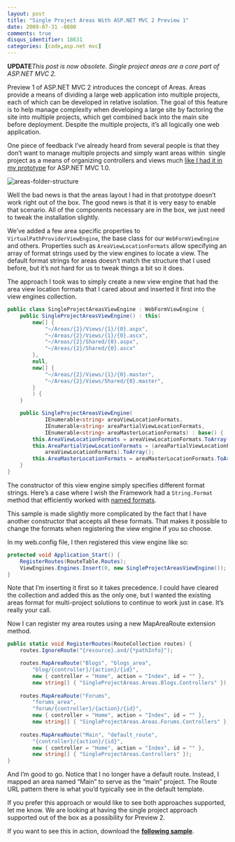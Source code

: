 ```yaml
---
layout: post
title: "Single Project Areas With ASP.NET MVC 2 Preview 1"
date: 2009-07-31 -0800
comments: true
disqus_identifier: 18631
categories: [code,asp.net mvc]
---
```

**UPDATE***This post is now obsolete. Single project areas are a core
part of ASP.NET MVC 2.*

Preview 1 of ASP.NET MVC 2 introduces the concept of Areas. Areas
provide a means of dividing a large web application into multiple
projects, each of which can be developed in relative isolation. The goal
of this feature is to help manage complexity when developing a large
site by factoring the site into multiple projects, which get combined
back into the main site before deployment. Despite the multiple
projects, it’s all logically one web application.

One piece of feedback I’ve already heard from several people is that
they don’t want to manage multiple projects and simply want areas
within  single project as a means of organizing controllers and views
much [like I had it in my
prototype](http://haacked.com/archive/2008/11/04/areas-in-aspnetmvc.aspx "Grouping Controllers")
for ASP.NET MVC 1.0.

![areas-folder-structure](http://haacked.com/images/haacked_com/WindowsLiveWriter/36ef165d4ea4_ED92/areas-folder-structure_6.png "areas-folder-structure")

Well the bad news is that the areas layout I had in that prototype
doesn’t work right out of the box. The good news is that it is very easy
to enable that scenario. All of the components necessary are in the box,
we just need to tweak the installation slightly.

We’ve added a few area specific properties to
`VirtualPathProviderViewEngine`, the base class for our
`WebFormViewEngine` and others. Properties such as
`AreaViewLocationFormats` allow specifying an array of format strings
used by the view engines to locate a view. The default format strings
for areas doesn’t match the structure that I used before, but it’s not
hard for us to tweak things a bit so it does.

The approach I took was to simply create a new view engine that had the
area view location formats that I cared about and inserted it first into
the view engines collection.

```csharp
public class SingleProjectAreasViewEngine : WebFormViewEngine {
    public SingleProjectAreasViewEngine() : this(
        new[] {
            "~/Areas/{2}/Views/{1}/{0}.aspx",
            "~/Areas/{2}/Views/{1}/{0}.ascx",
            "~/Areas/{2}/Shared/{0}.aspx",
            "~/Areas/{2}/Shared/{0}.ascx"
        },
        null,
        new[] {
            "~/Areas/{2}/Views/{1}/{0}.master",
            "~/Areas/{2}/Views/Shared/{0}.master",
        }
        ) {
    }

    public SingleProjectAreasViewEngine(
            IEnumerable<string> areaViewLocationFormats, 
            IEnumerable<string> areaPartialViewLocationFormats, 
            IEnumerable<string> areaMasterLocationFormats) : base() {
        this.AreaViewLocationFormats = areaViewLocationFormats.ToArray();
        this.AreaPartialViewLocationFormats = (areaPartialViewLocationFormats ?? 
            areaViewLocationFormats).ToArray();
        this.AreaMasterLocationFormats = areaMasterLocationFormats.ToArray();
    }
}
```

The constructor of this view engine simply specifies different format
strings. Here’s a case where I wish the Framework had a `String.Format`
method that efficiently worked with [named
formats](http://haacked.com/archive/2009/01/04/fun-with-named-formats-string-parsing-and-edge-cases.aspx "Named Formats").

This sample is made slightly more complicated by the fact that I have
another constructor that accepts all these formats. That makes it
possible to change the formats when registering the view engine if you
so choose.

In my web.config file, I then registered this view engine like so:

```csharp
protected void Application_Start() {
    RegisterRoutes(RouteTable.Routes);
    ViewEngines.Engines.Insert(0, new SingleProjectAreasViewEngine());
}
```

Note that I’m inserting it first so it takes precedence. I could have
cleared the collection and added this as the only one, but I wanted the
existing areas format for multi-project solutions to continue to work
just in case. It’s really your call.

Now I can register my area routes using a new MapAreaRoute extension
method.

```csharp
public static void RegisterRoutes(RouteCollection routes) {
    routes.IgnoreRoute("{resource}.axd/{*pathInfo}");

    routes.MapAreaRoute("Blogs", "blogs_area", 
        "blog/{controller}/{action}/{id}", 
        new { controller = "Home", action = "Index", id = "" }, 
        new string[] { "SingleProjectAreas.Areas.Blogs.Controllers" });
    
    routes.MapAreaRoute("Forums", 
        "forums_area", 
        "forum/{controller}/{action}/{id}", 
        new { controller = "Home", action = "Index", id = "" }, 
        new string[] { "SingleProjectAreas.Areas.Forums.Controllers" });
    
    routes.MapAreaRoute("Main", "default_route", 
        "{controller}/{action}/{id}", 
        new { controller = "Home", action = "Index", id = "" }, 
        new string[] { "SingleProjectAreas.Controllers" });
}
```

And I’m good to go. Notice that I no longer have a default route.
Instead, I mapped an area named “Main” to serve as the “main” project.
The Route URL pattern there is what you’d typically see in the default
template.

If you prefer this approach or would like to see both approaches
supported, let me know. We are looking at having the single project
approach supported out of the box as a possibility for Preview 2.

If you want to see this in action, download the **[following
sample](http://haacked.com/code/SingleProjectAreas.zip "Single Project Areas Demo")**.


